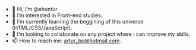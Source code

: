 - 👋 Hi, I’m @shuntur
- 👀 I’m interested in Front-end studies.
- 🌱 I’m currently learning the beggining of this universe (HTML/CSS/JavaScript).
- 💞️ I’m looking to collaborate on any project where i can improve my skills.
- 📫 How to reach me: artur_bp@hotmail.com.

<!---
shuntur/shuntur is a ✨ special ✨ repository because its `README.md` (this file) appears on your GitHub profile.
You can click the Preview link to take a look at your changes.
--->
